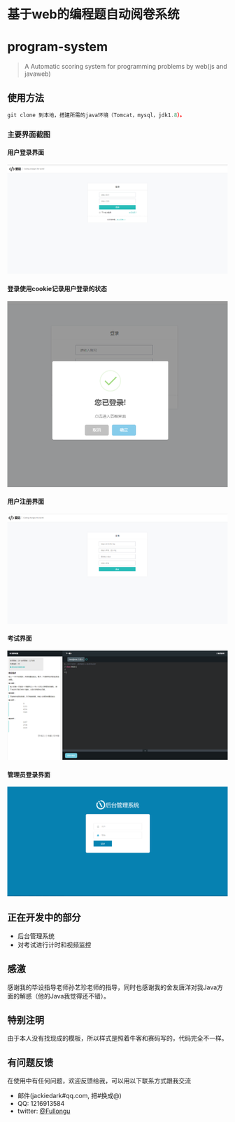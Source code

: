 # 基于web的编程题自动阅卷系统

# program-system

> A Automatic scoring system for programming problems by web(js and javaweb)

## 使用方法

```javascript
git clone 到本地，搭建所需的java环境（Tomcat，mysql，jdk1.8）。
```

### 主要界面截图
#### 用户登录界面
![userlogin](./screenshot/userLogin.png)
#### 登录使用cookie记录用户登录的状态
![cookieLogin](./screenshot/cookieLogin.png)
#### 用户注册界面
![userRegister](./screenshot/userRegister.png)
#### 考试界面
![exam](./screenshot/exam.png)
#### 管理员登录界面
![managerlogin](./screenshot/manager.png)
## 正在开发中的部分
* 后台管理系统
* 对考试进行计时和视频监控
## 感激
感谢我的毕设指导老师孙艺珍老师的指导，同时也感谢我的舍友唐洋对我Java方面的解惑（他的Java我觉得还不错）。
## 特别注明
由于本人没有找现成的模板，所以样式是照着牛客和赛码写的，代码完全不一样。
## 有问题反馈
在使用中有任何问题，欢迎反馈给我，可以用以下联系方式跟我交流

* 邮件(jackiedark#qq.com, 把#换成@)
* QQ: 1216913584
* twitter: [@Fullongu](https://twitter.com/Fullongu)

